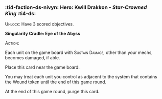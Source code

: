 ### :ti4-faction-ds-nivyn: **Hero**: Kwill Drakkon - _Star-Crowned King_ :ti4-ds:

<span style="font-variant:small-caps;">Unlock</span>: Have 3 scored objectives.

**Singularity Cradle: Eye of the Abyss**

<span style="font-variant:small-caps;">Action</span>:

Each unit on the game board with <span style="font-variant:small-caps;">Sustain Damage</span>, other than your mechs, becomes damaged, if able. 

Place this card near the game board. 

You may treat each unit you control as adjacent to the system that contains the Wound token until the end of this game round. 

At the end of this game round, purge this card.
